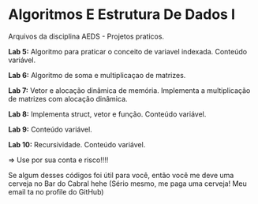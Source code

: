 # **Algoritmos E Estrutura De Dados I**

Arquivos da disciplina AEDS - Projetos praticos.

**Lab 5:** Algoritmo para praticar o conceito de variavel indexada. Conteúdo variável. 

**Lab 6:** Algoritmo de soma e multiplicaçao de matrizes.

**Lab 7:** Vetor e alocação dinâmica de memória. Implementa a multiplicação de matrizes com alocação dinâmica.

**Lab 8:** Implementa struct, vetor e função. Conteúdo variável. 

**Lab 9:** Conteúdo variável.

**Lab 10:** Recursividade. Conteúdo variável.

=> Use por sua conta e risco!!!!

Se algum desses códigos foi útil para você, então você me deve uma cerveja no Bar do Cabral hehe
(Sério mesmo, me paga uma cerveja! Meu email ta no profile do GitHub)


